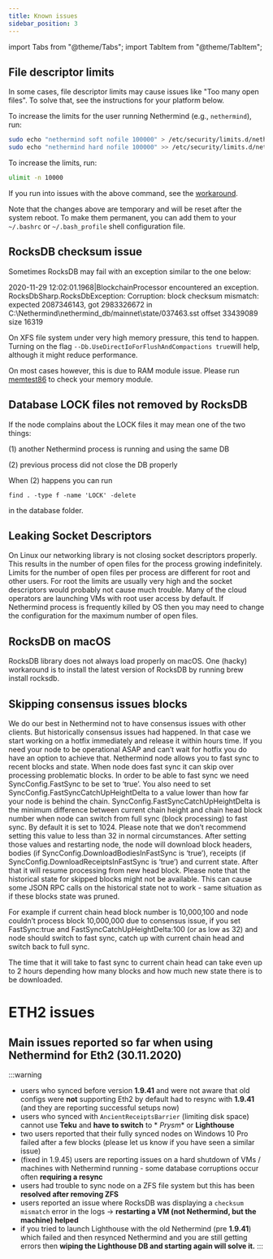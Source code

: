 ```yaml
---
title: Known issues
sidebar_position: 3
---
```


import Tabs from "@theme/Tabs";
import TabItem from "@theme/TabItem";

## File descriptor limits

In some cases, file descriptor limits may cause issues like "Too many open files". To solve that, see the instructions for your platform below.

<Tabs groupId="os">
<TabItem value="linux" label="Linux">

To increase the limits for the user running Nethermind (e.g., `nethermind`), run:

```bash
sudo echo "nethermind soft nofile 100000" > /etc/security/limits.d/nethermind.conf
sudo echo "nethermind hard nofile 100000" >> /etc/security/limits.d/nethermind.conf
```

</TabItem>
<TabItem value="macos" label="macOS">

To increase the limits, run:

```bash
ulimit -n 10000
```

If you run into issues with the above command, see the [workaround](https://developer.apple.com/forums/thread/735798?answerId=762679022#762679022).

Note that the changes above are temporary and will be reset after the system reboot. To make them permanent, you can add them to your `~/.bashrc` or `~/.bash_profile` shell configuration file.

</TabItem>
</Tabs>

## RocksDB checksum issue

Sometimes RocksDB may fail with an exception similar to the one below:

2020-11-29 12:02:01.1968|BlockchainProcessor encountered an exception. RocksDbSharp.RocksDbException: Corruption: block
checksum mismatch: expected 2087346143, got 2983326672 in C:\Nethermind\nethermind\_db/mainnet\state/037463.sst offset
33439089 size 16319

On XFS file system under very high memory pressure, this tend to happen. Turning on the
flag `--Db.UseDirectIoForFlushAndCompactions true`will help, although it might reduce performance.

On most cases however, this is due to RAM module issue. Please run [memtest86](https://www.memtest86.com/) to check your
memory module.&#x20;

## Database LOCK files not removed by RocksDB

If the node complains about the LOCK files it may mean one of the two things:

(1) another Nethermind process is running and using the same DB

(2) previous process did not close the DB properly

When (2) happens you can run

`find . -type f -name 'LOCK' -delete`

in the database folder.

## Leaking Socket Descriptors

On Linux our networking library is not closing socket descriptors properly. This results in the number of open files for
the process growing indefinitely. Limits for the number of open files per process are different for root and other
users. For root the limits are usually very high and the socket descriptors would probably not cause much trouble. Many
of the cloud operators are launching VMs with root user access by default. If Nethermind process is frequently killed by
OS then you may need to change the configuration for the maximum number of open files.

## RocksDB on macOS

RocksDB library does not always load properly on macOS. One (hacky) workaround is to install the latest version of
RocksDB by running brew install rocksdb.

## Skipping consensus issues blocks

We do our best in Nethermind not to have consensus issues with other clients. But historically consensus issues had
happened. In that case we start working on a hotfix immediately and release it within hours time. If you need your node
to be operational ASAP and can’t wait for hotfix you do have an option to achieve that. Nethermind node allows you to
fast sync to recent blocks and state. When node does fast sync it can skip over processing problematic blocks. In order
to be able to fast sync we need SyncConfig.FastSync to be set to ‘true’. You also need to set
SyncConfig.FastSyncCatchUpHeightDelta to a value lower than how far your node is behind the chain.
SyncConfig.FastSyncCatchUpHeightDelta is the minimum difference between current chain height and chain head block number
when node can switch from full sync (block processing) to fast sync. By default it is set to 1024. Please note that we
don’t recommend setting this value to less than 32 in normal circumstances. After setting those values and restarting
node, the node will download block headers, bodies (if SyncConfig.DownloadBodiesInFastSync is ‘true’), receipts (if
SyncConfig.DownloadReceiptsInFastSync is ‘true’) and current state. After that it will resume processing from new head
block. Please note that the historical state for skipped blocks might not be available. This can cause some JSON RPC
calls on the historical state not to work - same situation as if these blocks state was pruned.

For example if current chain head block number is 10,000,100 and node couldn’t process block 10,000,000 due to consensus
issue, if you set FastSync:true and FastSyncCatchUpHeightDelta:100 (or as low as 32) and node should switch to fast
sync, catch up with current chain head and switch back to full sync.

The time that it will take to fast sync to current chain head can take even up to 2 hours depending how many blocks and
how much new state there is to be downloaded.

# ETH2 issues

## Main issues reported so far when using Nethermind for Eth2 (30.11.2020)

:::warning

* users who synced before version **1.9.41** and were not aware that old configs were **not** supporting Eth2 by default
  had to resync with **1.9.41** (and they are reporting successful setups now)&#x20;
* users who synced with `AncientReceiptsBarrier` (limiting disk space) cannot use **Teku** and **have to switch** to *
  *Prysm** or **Lighthouse**
* two users reported that their fully synced nodes on Windows 10 Pro failed after a few blocks (please let us know if
  you have seen a similar issue)
* (fixed in 1.9.45) users are reporting issues on a hard shutdown of VMs / machines with Nethermind running - some
  database corruptions occur often **requiring a resync**
* users had trouble to sync node on a ZFS file system but this has been **resolved after removing ZFS**
* users reported an issue where RocksDB was displaying a `checksum mismatch` error in the logs -> **restarting a VM (not
  Nethermind, but the machine) helped**
* if you tried to launch Lighthouse with the old Nethermind (pre **1.9.41**) which failed and then resynced Nethermind
  and you are still getting errors then **wiping the Lighthouse DB and starting again will solve it.**
  :::

